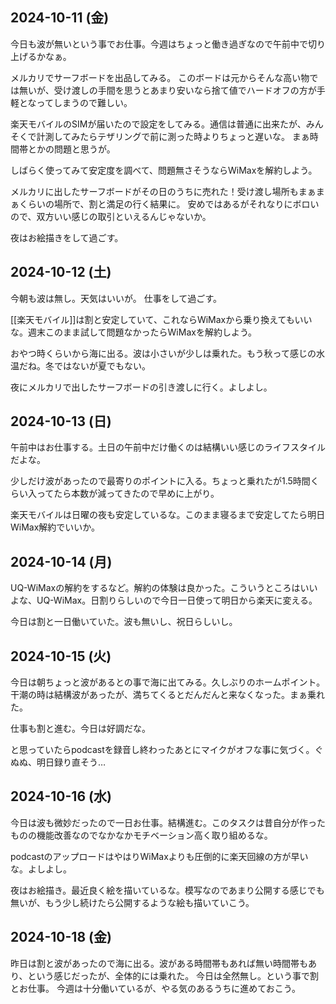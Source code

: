 ## 2024-10-11 (金)

今日も波が無いという事でお仕事。今週はちょっと働き過ぎなので午前中で切り上げるかなぁ。

メルカリでサーフボードを出品してみる。
このボードは元からそんな高い物では無いが、受け渡しの手間を思うとあまり安いなら捨て値でハードオフの方が手軽となってしまうので難しい。

楽天モバイルのSIMが届いたので設定をしてみる。通信は普通に出来たが、みんそくで計測してみたらテザリングで前に測った時よりちょっと遅いな。
まぁ時間帯とかの問題と思うが。

しばらく使ってみて安定度を調べて、問題無さそうならWiMaxを解約しよう。

メルカリに出したサーフボードがその日のうちに売れた！受け渡し場所もまぁまぁくらいの場所で、割と満足の行く結果に。
安めではあるがそれなりにボロいので、双方いい感じの取引といえるんじゃないか。

夜はお絵描きをして過ごす。

## 2024-10-12 (土)

今朝も波は無し。天気はいいが。
仕事をして過ごす。

[[楽天モバイル]]は割と安定していて、これならWiMaxから乗り換えてもいいな。週末このまま試して問題なかったらWiMaxを解約しよう。

おやつ時くらいから海に出る。波は小さいが少しは乗れた。もう秋って感じの水温だね。冬ではないが夏でもない。

夜にメルカリで出したサーフボードの引き渡しに行く。よしよし。

## 2024-10-13 (日)

午前中はお仕事する。土日の午前中だけ働くのは結構いい感じのライフスタイルだよな。

少しだけ波があったので最寄りのポイントに入る。ちょっと乗れたが1.5時間くらい入ってたら本数が減ってきたので早めに上がり。

楽天モバイルは日曜の夜も安定しているな。このまま寝るまで安定してたら明日WiMax解約でいいか。

## 2024-10-14 (月)

UQ-WiMaxの解約をするなど。解約の体験は良かった。こういうところはいいよな、UQ-WiMax。日割りらしいので今日一日使って明日から楽天に変える。

今日は割と一日働いていた。波も無いし、祝日らしいし。

## 2024-10-15 (火)

今日は朝ちょっと波があるとの事で海に出てみる。久しぶりのホームポイント。干潮の時は結構波があったが、満ちてくるとだんだんと来なくなった。まぁ乗れた。

仕事も割と進む。今日は好調だな。

と思っていたらpodcastを録音し終わったあとにマイクがオフな事に気づく。ぐぬぬ、明日録り直そう…

## 2024-10-16 (水)

今日は波も微妙だったので一日お仕事。結構進む。このタスクは昔自分が作ったものの機能改善なのでなかなかモチベーション高く取り組めるな。

podcastのアップロードはやはりWiMaxよりも圧倒的に楽天回線の方が早いな。よしよし。

夜はお絵描き。最近良く絵を描いているな。模写なのであまり公開する感じでも無いが、もう少し続けたら公開するような絵も描いていこう。

## 2024-10-18 (金)

昨日は割と波があったので海に出る。波がある時間帯もあれば無い時間帯もあり、という感じだったが、全体的には乗れた。
今日は全然無し。という事で割とお仕事。
今週は十分働いているが、やる気のあるうちに進めておこう。